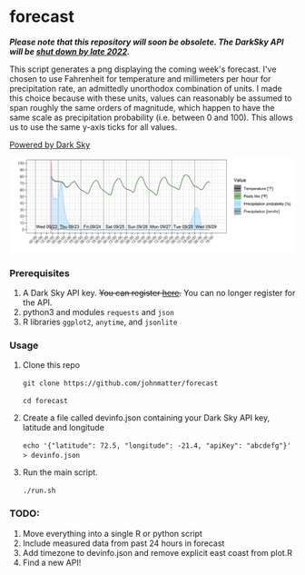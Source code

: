 # forecast

_**Please note that this repository will soon be obsolete.
The DarkSky API will be [shut down by late 2022](https://blog.darksky.net).**_

This script generates a png displaying the coming week's forecast.
I've chosen to use Fahrenheit for temperature and millimeters per hour for
precipitation rate, an admittedly unorthodox combination of units.
I made this choice because with these units, values can reasonably be assumed
to span roughly the same orders of magnitude, which happen to have the same
scale as precipitation probability (i.e. between 0 and 100).
This allows us to use the same y-axis ticks for all values.

[Powered by Dark Sky](https://darksky.net/poweredby/ "Dark Sky")

![Example output](forecast_example.png)

### Prerequisites
1. A Dark Sky API key. ~~You can register [here](https://darksky.net/dev).~~ You can no longer register for the API.
2. python3 and modules `requests` and `json`
3. R libraries `ggplot2`, `anytime`, and `jsonlite`

### Usage

1. Clone this repo

   `git clone https://github.com/johnmatter/forecast`

   `cd forecast`

2. Create a file called devinfo.json containing your Dark Sky API key, latitude and longitude

   `echo '{"latitude": 72.5, "longitude": -21.4, "apiKey": "abcdefg"}' > devinfo.json`

3. Run the main script.

   `./run.sh`

### TODO:
1. Move everything into a single R or python script
2. Include measured data from past 24 hours in forecast
3. Add timezone to devinfo.json and remove explicit east coast from plot.R
4. Find a new API!
